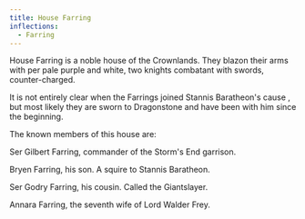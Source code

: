 ```yaml
---
title: House Farring
inflections:
  - Farring
---
```


House Farring is a noble house of the Crownlands. They blazon their arms with per pale purple and white, two knights combatant with swords, counter-charged.

It is not entirely clear when the Farrings joined Stannis Baratheon's cause , but most likely they are sworn to Dragonstone and have been with him since the beginning.

The known members of this house are:

Ser Gilbert Farring, commander of the Storm's End garrison.

Bryen Farring, his son. A squire to Stannis Baratheon.

Ser Godry Farring, his cousin. Called the Giantslayer.

Annara Farring, the seventh wife of Lord Walder Frey.


